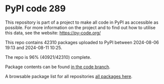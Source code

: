 # PyPI code 289

This repository is part of a project to make all code in PyPI as accessible as possible. For more information 
on the project and to find out how to utilise this data, see the website: https://py-code.org/

This repo contains 42310 packages uploaded to PyPI between 
2024-08-06 19:13 and 2024-08-11 10:25.

The repo is 96% (40921/42310) complete.

Package contents can be found [in the code branch](https://github.com/pypi-data/pypi-mirror-289/tree/code/packages).

A browsable package list for all repositories [all packages here](https://py-code.org/repositories/pypi-mirror-289).


